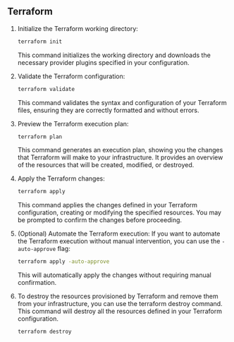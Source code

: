 ## Terraform

1. Initialize the Terraform working directory:

   ```bash
   terraform init
   ```

   This command initializes the working directory and downloads the necessary provider plugins specified in your configuration.

2. Validate the Terraform configuration:

   ```bash
   terraform validate
   ```

   This command validates the syntax and configuration of your Terraform files, ensuring they are correctly formatted and without errors.

3. Preview the Terraform execution plan:

   ```bash
   terraform plan
   ```

   This command generates an execution plan, showing you the changes that Terraform will make to your infrastructure. It provides an overview of the resources that will be created, modified, or destroyed.

4. Apply the Terraform changes:

   ```bash
   terraform apply
   ```

   This command applies the changes defined in your Terraform configuration, creating or modifying the specified resources. You may be prompted to confirm the changes before proceeding.

5. (Optional) Automate the Terraform execution:
   If you want to automate the Terraform execution without manual intervention, you can use the `-auto-approve` flag:

   ```bash
   terraform apply -auto-approve
   ```

   This will automatically apply the changes without requiring manual confirmation.

6. To destroy the resources provisioned by Terraform and remove them from your infrastructure, you can use the terraform destroy command. This command will destroy all the resources defined in your Terraform configuration.
   ```bash
   terraform destroy
   ```
